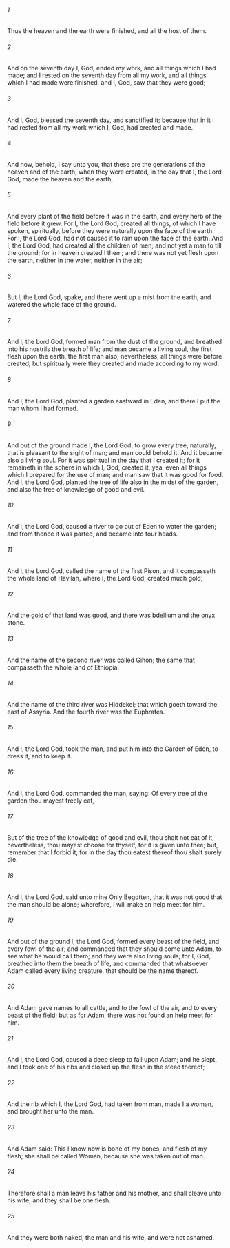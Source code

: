 ###### 1
Thus the heaven and the earth were finished, and all the host of them.

###### 2
And on the seventh day I, God, ended my work, and all things which I had made; and I rested on the seventh day from all my work, and all things which I had made were finished, and I, God, saw that they were good;

###### 3
And I, God, blessed the seventh day, and sanctified it; because that in it I had rested from all my work which I, God, had created and made.

###### 4
And now, behold, I say unto you, that these are the generations of the heaven and of the earth, when they were created, in the day that I, the Lord God, made the heaven and the earth,

###### 5
And every plant of the field before it was in the earth, and every herb of the field before it grew. For I, the Lord God, created all things, of which I have spoken, spiritually, before they were naturally upon the face of the earth. For I, the Lord God, had not caused it to rain upon the face of the earth. And I, the Lord God, had created all the children of men; and not yet a man to till the ground; for in heaven created I them; and there was not yet flesh upon the earth, neither in the water, neither in the air;

###### 6
But I, the Lord God, spake, and there went up a mist from the earth, and watered the whole face of the ground.

###### 7
And I, the Lord God, formed man from the dust of the ground, and breathed into his nostrils the breath of life; and man became a living soul, the first flesh upon the earth, the first man also; nevertheless, all things were before created; but spiritually were they created and made according to my word.

###### 8
And I, the Lord God, planted a garden eastward in Eden, and there I put the man whom I had formed.

###### 9
And out of the ground made I, the Lord God, to grow every tree, naturally, that is pleasant to the sight of man; and man could behold it. And it became also a living soul. For it was spiritual in the day that I created it; for it remaineth in the sphere in which I, God, created it, yea, even all things which I prepared for the use of man; and man saw that it was good for food. And I, the Lord God, planted the tree of life also in the midst of the garden, and also the tree of knowledge of good and evil.

###### 10
And I, the Lord God, caused a river to go out of Eden to water the garden; and from thence it was parted, and became into four heads.

###### 11
And I, the Lord God, called the name of the first Pison, and it compasseth the whole land of Havilah, where I, the Lord God, created much gold;

###### 12
And the gold of that land was good, and there was bdellium and the onyx stone.

###### 13
And the name of the second river was called Gihon; the same that compasseth the whole land of Ethiopia.

###### 14
And the name of the third river was Hiddekel; that which goeth toward the east of Assyria. And the fourth river was the Euphrates.

###### 15
And I, the Lord God, took the man, and put him into the Garden of Eden, to dress it, and to keep it.

###### 16
And I, the Lord God, commanded the man, saying: Of every tree of the garden thou mayest freely eat,

###### 17
But of the tree of the knowledge of good and evil, thou shalt not eat of it, nevertheless, thou mayest choose for thyself, for it is given unto thee; but, remember that I forbid it, for in the day thou eatest thereof thou shalt surely die.

###### 18
And I, the Lord God, said unto mine Only Begotten, that it was not good that the man should be alone; wherefore, I will make an help meet for him.

###### 19
And out of the ground I, the Lord God, formed every beast of the field, and every fowl of the air; and commanded that they should come unto Adam, to see what he would call them; and they were also living souls; for I, God, breathed into them the breath of life, and commanded that whatsoever Adam called every living creature, that should be the name thereof.

###### 20
And Adam gave names to all cattle, and to the fowl of the air, and to every beast of the field; but as for Adam, there was not found an help meet for him.

###### 21
And I, the Lord God, caused a deep sleep to fall upon Adam; and he slept, and I took one of his ribs and closed up the flesh in the stead thereof;

###### 22
And the rib which I, the Lord God, had taken from man, made I a woman, and brought her unto the man.

###### 23
And Adam said: This I know now is bone of my bones, and flesh of my flesh; she shall be called Woman, because she was taken out of man.

###### 24
Therefore shall a man leave his father and his mother, and shall cleave unto his wife; and they shall be one flesh.

###### 25
And they were both naked, the man and his wife, and were not ashamed.

